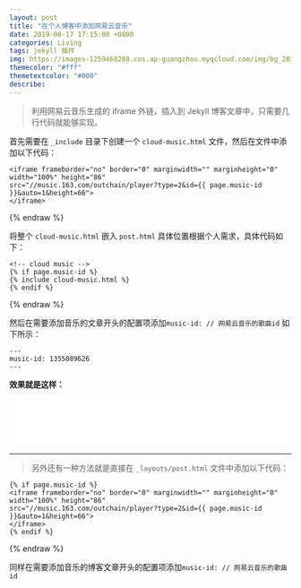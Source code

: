 ```yaml
---
layout: post
title: "在个人博客中添加网易云音乐"
date: 2019-06-17 17:15:00 +0800
categories: Living
tags: jekyll 插件
img: https://images-1259468288.cos.ap-guangzhou.myqcloud.com/img/bg_2019-06-17-cloud-music.jpeg
themecolor: "#fff"
themetextcolor: "#000"
describe: 
---
```


> 利用网易云音乐生成的 iframe 外链，插入到 Jekyll 博客文章中，只需要几行代码就能够实现。

<!--more-->

首先需要在 `_include` 目录下创建一个 `cloud-music.html` 文件，然后在文件中添加以下代码：

```html{% raw %}
<iframe frameborder="no" border="0" marginwidth="" marginheight="0" width="100%" height="86"
src="//music.163.com/outchain/player?type=2&id={{ page.music-id }}&auto=1&height=66">
</iframe>
```
{% endraw %}


将整个 `cloud-music.html` 嵌入 `post.html` 具体位置根据个人需求，具体代码如下：

```html{% raw %}
<!-- cloud music -->
{% if page.music-id %}
{% include cloud-music.html %}
{% endif %}
```
{% endraw %}

然后在需要添加音乐的文章开头的配置项添加`music-id: // 网易云音乐的歌曲id` 如下所示：

```
---
music-id: 1355089626
---
```

**效果就是这样：**

<iframe frameborder="no" border="0" marginwidth="" marginheight="0" width="100%" height="86"
        src="//music.163.com/outchain/player?type=2&id=1355089626&auto=0&height=66">
</iframe>

---

> 另外还有一种方法就是直接在 `_layouts/post.html` 文件中添加以下代码：

```html{% raw %}
{% if page.music-id %}
<iframe frameborder="no" border="0" marginwidth="" marginheight="0" width="100%" height="86"
src="//music.163.com/outchain/player?type=2&id={{ page.music-id }}&auto=1&height=66">
</iframe>
{% endif %}
```
{% endraw %}

同样在需要添加音乐的博客文章开头的配置项添加`music-id: // 网易云音乐的歌曲id`
